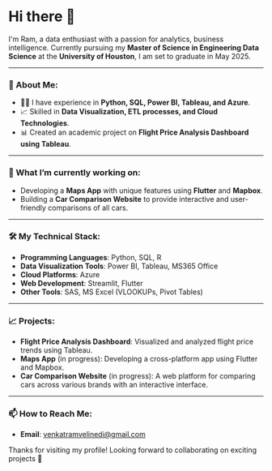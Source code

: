 # Hi there 👋 
I'm Ram, a data enthusiast with a passion for analytics, business intelligence. Currently pursuing my **Master of Science in Engineering Data Science** at the **University of Houston**, I am set to graduate in May 2025.

---

### 🚀 About Me:
- 🧑‍💻 I have experience in **Python, SQL, Power BI, Tableau, and Azure**.
- 📈 Skilled in **Data Visualization, ETL processes, and Cloud Technologies**.
- 📊 Created an academic project on **Flight Price Analysis Dashboard using Tableau**.
  
---

### 🌱 What I’m currently working on:
- Developing a **Maps App** with unique features using **Flutter** and **Mapbox**.
- Building a **Car Comparison Website** to provide interactive and user-friendly comparisons of all cars.

---

### 🛠️ My Technical Stack:
- **Programming Languages**: Python, SQL, R
- **Data Visualization Tools**: Power BI, Tableau, MS365 Office
- **Cloud Platforms**: Azure
- **Web Development**: Streamlit, Flutter
- **Other Tools**: SAS, MS Excel (VLOOKUPs, Pivot Tables)

---

### 📈 Projects:
- **Flight Price Analysis Dashboard**: Visualized and analyzed flight price trends using Tableau.
- **Maps App** (in progress): Developing a cross-platform app using Flutter and Mapbox.
- **Car Comparison Website** (in progress): A web platform for comparing cars across various brands with an interactive interface.

---

### 📫 How to Reach Me:
- **Email**: venkatramvelinedi@gmail.com

Thanks for visiting my profile! Looking forward to collaborating on exciting projects 🚀
